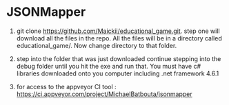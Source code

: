# JSONMapper
1. git clone https://github.com/Maickii/educational_game.git. step one will download all the files in the repo. All the files will be in a directory called educational_game/. Now change directory to that folder.
2. step into the folder that was just downloaded continue stepping into the debug folder until you hit the exe and run that.
  You must have c# libraries downloaded onto you computer including .net framework 4.6.1
  
3. for access to the appveyor CI tool : https://ci.appveyor.com/project/MichaelBatbouta/jsonmapper
